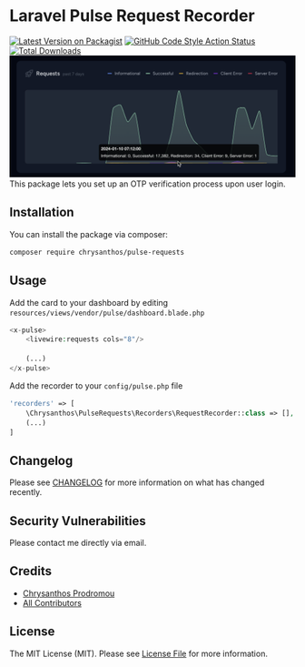 # Laravel Pulse Request Recorder

[![Latest Version on Packagist](https://img.shields.io/packagist/v/chrysanthos/pulse-requests.svg?style=flat-square)](https://packagist.org/packages/chrysanthos/pulse-requests)
[![GitHub Code Style Action Status](https://img.shields.io/github/actions/workflow/status/chrysanthos/pulse-requests/fix-php-code-style-issues.yml?branch=main&label=code%20style)](https://github.com/chrysanthos/pulse-requests/actions?query=workflow%3A"Fix+PHP+code+style+issues"+branch%3Amain)
[![Total Downloads](https://img.shields.io/packagist/dt/chrysanthos/pulse-requests.svg?style=flat-square)](https://packagist.org/packages/chrysanthos/pulse-requests)
![screenshot.png](screenshot.png)
This package lets you set up an OTP verification process upon user login.

## Installation

You can install the package via composer:

```bash
composer require chrysanthos/pulse-requests
```

## Usage

Add the card to your dashboard by editing `resources/views/vendor/pulse/dashboard.blade.php`
```php
<x-pulse>
    <livewire:requests cols="8"/>
    
    (...)
</x-pulse>
```
Add the recorder to your `config/pulse.php` file
```php
'recorders' => [
    \Chrysanthos\PulseRequests\Recorders\RequestRecorder::class => [],
    (...)
]
```

## Changelog

Please see [CHANGELOG](CHANGELOG.md) for more information on what has changed recently.

## Security Vulnerabilities

Please contact me directly via email.

## Credits

- [Chrysanthos Prodromou](https://github.com/chrysanthos)
- [All Contributors](../../contributors)

## License

The MIT License (MIT). Please see [License File](LICENSE.md) for more information.
